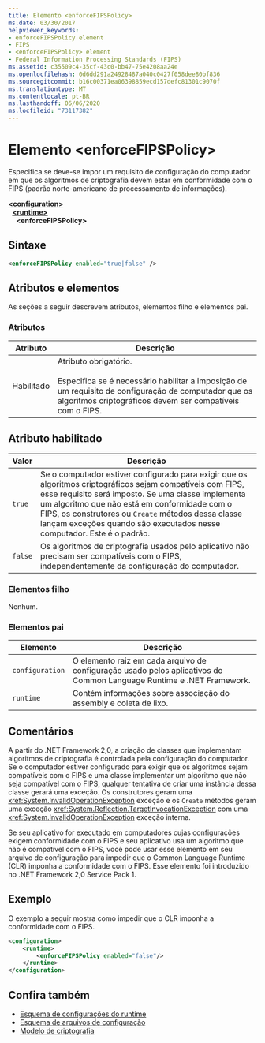```yaml
---
title: Elemento <enforceFIPSPolicy>
ms.date: 03/30/2017
helpviewer_keywords:
- enforceFIPSPolicy element
- FIPS
- <enforceFIPSPolicy> element
- Federal Information Processing Standards (FIPS)
ms.assetid: c35509c4-35cf-43c0-bb47-75e4208aa24e
ms.openlocfilehash: 0d6dd291a24928487a040c0427f058dee80bf836
ms.sourcegitcommit: b16c00371ea06398859ecd157defc81301c9070f
ms.translationtype: MT
ms.contentlocale: pt-BR
ms.lasthandoff: 06/06/2020
ms.locfileid: "73117382"
---
```

# <a name="enforcefipspolicy-element"></a>Elemento \<enforceFIPSPolicy>
Especifica se deve-se impor um requisito de configuração do computador em que os algoritmos de criptografia devem estar em conformidade com o FIPS (padrão norte-americano de processamento de informações).  
  
[**\<configuration>**](../configuration-element.md)\
&nbsp;&nbsp;[**\<runtime>**](runtime-element.md)\
&nbsp;&nbsp;&nbsp;&nbsp;**\<enforceFIPSPolicy>**  
  
## <a name="syntax"></a>Sintaxe  
  
```xml  
<enforceFIPSPolicy enabled="true|false" />  
```  
  
## <a name="attributes-and-elements"></a>Atributos e elementos  
 As seções a seguir descrevem atributos, elementos filho e elementos pai.  
  
### <a name="attributes"></a>Atributos  
  
|Atributo|Descrição|  
|---------------|-----------------|  
|Habilitado|Atributo obrigatório.<br /><br /> Especifica se é necessário habilitar a imposição de um requisito de configuração de computador que os algoritmos criptográficos devem ser compatíveis com o FIPS.|  
  
## <a name="enabled-attribute"></a>Atributo habilitado  
  
|Valor|Descrição|  
|-----------|-----------------|  
|`true`|Se o computador estiver configurado para exigir que os algoritmos criptográficos sejam compatíveis com FIPS, esse requisito será imposto. Se uma classe implementa um algoritmo que não está em conformidade com o FIPS, os construtores ou `Create` métodos dessa classe lançam exceções quando são executados nesse computador. Este é o padrão.|  
|`false`|Os algoritmos de criptografia usados pelo aplicativo não precisam ser compatíveis com o FIPS, independentemente da configuração do computador.|  
  
### <a name="child-elements"></a>Elementos filho  
 Nenhum.  
  
### <a name="parent-elements"></a>Elementos pai  
  
|Elemento|Descrição|  
|-------------|-----------------|  
|`configuration`|O elemento raiz em cada arquivo de configuração usado pelos aplicativos do Common Language Runtime e .NET Framework.|  
|`runtime`|Contém informações sobre associação do assembly e coleta de lixo.|  
  
## <a name="remarks"></a>Comentários  
 A partir do .NET Framework 2,0, a criação de classes que implementam algoritmos de criptografia é controlada pela configuração do computador. Se o computador estiver configurado para exigir que os algoritmos sejam compatíveis com o FIPS e uma classe implementar um algoritmo que não seja compatível com o FIPS, qualquer tentativa de criar uma instância dessa classe gerará uma exceção. Os construtores geram uma <xref:System.InvalidOperationException> exceção e os `Create` métodos geram uma exceção <xref:System.Reflection.TargetInvocationException> com uma <xref:System.InvalidOperationException> exceção interna.  
  
 Se seu aplicativo for executado em computadores cujas configurações exigem conformidade com o FIPS e seu aplicativo usa um algoritmo que não é compatível com o FIPS, você pode usar esse elemento em seu arquivo de configuração para impedir que o Common Language Runtime (CLR) imponha a conformidade com o FIPS. Esse elemento foi introduzido no .NET Framework 2,0 Service Pack 1.  
  
## <a name="example"></a>Exemplo  
 O exemplo a seguir mostra como impedir que o CLR imponha a conformidade com o FIPS.  
  
```xml  
<configuration>  
    <runtime>  
        <enforceFIPSPolicy enabled="false"/>  
    </runtime>  
</configuration>  
```  
  
## <a name="see-also"></a>Confira também

- [Esquema de configurações do runtime](index.md)
- [Esquema de arquivos de configuração](../index.md)
- [Modelo de criptografia](../../../../standard/security/cryptography-model.md)
